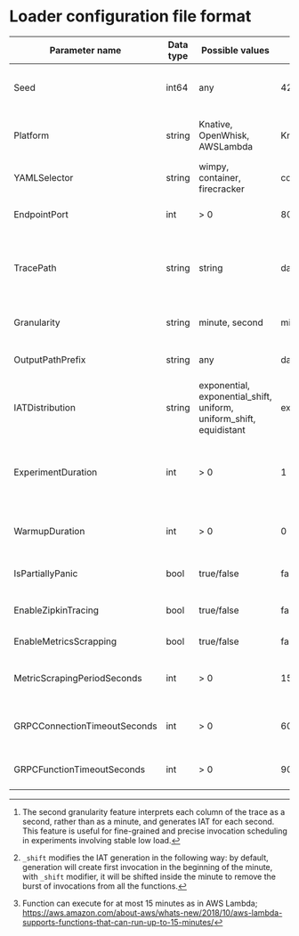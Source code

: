 # Loader configuration file format

| Parameter name               | Data type | Possible values                                                     | Default value       | Description                                                                     |
|------------------------------|-----------|---------------------------------------------------------------------|---------------------|---------------------------------------------------------------------------------|
| Seed                         | int64     | any                                                                 | 42                  | Seed for specification generator (for reproducibility)                          |
| Platform                     | string    | Knative, OpenWhisk, AWSLambda                                       | Knative             | The serverless platform the functions will be executed on                       |
| YAMLSelector                 | string    | wimpy, container, firecracker                                       | container           | Service YAML depending on sandbox type                                          |
| EndpointPort                 | int       | > 0                                                                 | 80                  | Port to be appended to the service URL                                          |
| TracePath                    | string    | string                                                              | data/traces         | Folder with Azure trace dimensions (invocations.csv, durations.csv, memory.csv) |
| Granularity                  | string    | minute, second                                                      | minute              | Granularity for trace interpretation[^1]                                        |
| OutputPathPrefix             | string    | any                                                                 | data/out/experiment | Results file(s) output path prefix                                              |
| IATDistribution              | string    | exponential, exponential_shift, uniform, uniform_shift, equidistant | exponential         | IAT distribution[^2]                                                            |
| ExperimentDuration           | int       | > 0                                                                 | 1                   | Experiment duration in minutes of trace to execute excluding warmup             |
| WarmupDuration               | int       | > 0                                                                 | 0                   | Warmup duration in minutes(disabled if zero)                                    |
| IsPartiallyPanic             | bool      | true/false                                                          | false               | Pseudo-panic-mode only in Knative                                               |
| EnableZipkinTracing          | bool      | true/false                                                          | false               | Show loader span in Zipkin traces                                               |
| EnableMetricsScrapping       | bool      | true/false                                                          | false               | Scrap cluster-wide metrics                                                      |
| MetricScrapingPeriodSeconds  | int       | > 0                                                                 | 15                  | Period of Prometheus metrics scrapping                                          |
| GRPCConnectionTimeoutSeconds | int       | > 0                                                                 | 60                  | Timeout for establishing a gRPC connection                                      |
| GRPCFunctionTimeoutSeconds   | int       | > 0                                                                 | 90                  | Maximum time given to function to execute[^3]                                   |

[^1]: The second granularity feature interprets each column of the trace as a second, rather than as a minute, and
generates IAT for each second. This feature is useful for fine-grained and precise invocation scheduling in experiments
involving stable low load.

[^2]: `_shift` modifies the IAT generation in the following way: by default, generation will create first invocation in the beginning of the minute, with `_shift` modifier, it will be shifted inside the minute to remove the burst of invocations from all the functions.

[^3]: Function can execute for at most 15 minutes as in AWS
Lambda; https://aws.amazon.com/about-aws/whats-new/2018/10/aws-lambda-supports-functions-that-can-run-up-to-15-minutes/
